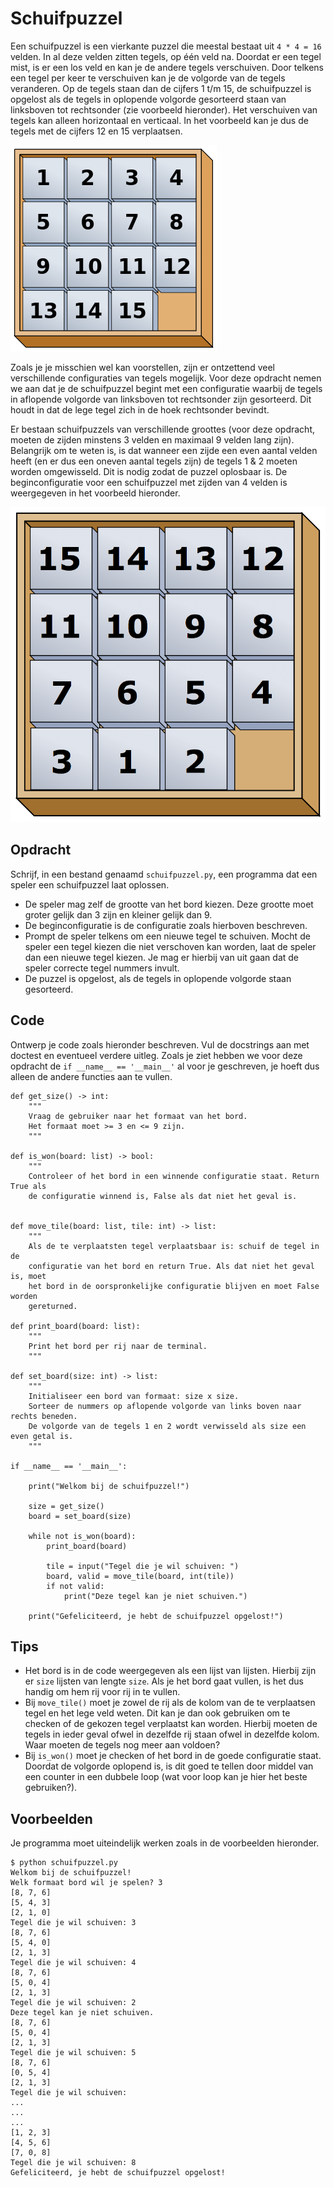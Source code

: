 # Schuifpuzzel

Een schuifpuzzel is een vierkante puzzel die meestal bestaat uit `4 * 4 = 16` velden.
In al deze velden zitten tegels, op één veld na. Doordat er een tegel mist, is er een los veld en kan je de andere tegels verschuiven.
Door telkens een tegel per keer te verschuiven kan je de volgorde van de tegels veranderen.
Op de tegels staan dan de cijfers 1 t/m 15, de schuifpuzzel is opgelost als de
tegels in oplopende volgorde gesorteerd staan van linksboven tot rechtsonder (zie voorbeeld hieronder).
Het verschuiven van tegels kan alleen horizontaal en verticaal. In het voorbeeld
kan je dus de tegels met de cijfers 12 en 15 verplaatsen.

![correct_config](tiles1.png)

Zoals je je misschien wel kan voorstellen, zijn er ontzettend veel verschillende
configuraties van tegels mogelijk.
Voor deze opdracht nemen we aan dat je de schuifpuzzel begint met een configuratie
waarbij de tegels in aflopende volgorde van linksboven tot rechtsonder zijn gesorteerd.
Dit houdt in dat de lege tegel zich in de hoek rechtsonder bevindt.

Er bestaan schuifpuzzels van verschillende groottes (voor deze opdracht,
moeten de zijden minstens 3 velden en maximaal 9 velden lang zijn). Belangrijk
om te weten is, is dat wanneer een zijde een even aantal velden heeft (en er dus
een oneven aantal tegels zijn) de tegels 1 & 2 moeten worden omgewisseld.
Dit is nodig zodat de puzzel oplosbaar is. De beginconfiguratie voor een schuifpuzzel
met zijden van 4 velden is weergegeven in het voorbeeld hieronder.

![start_config](tiles2.png)


## Opdracht

Schrijf, in een bestand genaamd `schuifpuzzel.py`, een programma dat een speler een schuifpuzzel laat oplossen.

* De speler mag zelf de grootte van het bord kiezen. Deze grootte moet groter gelijk dan 3 zijn en kleiner gelijk dan 9.
* De beginconfiguratie is de configuratie zoals hierboven beschreven.
* Prompt de speler telkens om een nieuwe tegel te schuiven. Mocht de speler een tegel kiezen die niet verschoven kan worden,
laat de speler dan een nieuwe tegel kiezen. Je mag er hierbij van uit gaan dat de speler correcte tegel nummers invult.
* De puzzel is opgelost, als de tegels in oplopende volgorde staan gesorteerd.

## Code

Ontwerp je code zoals hieronder beschreven. Vul de docstrings aan met doctest
en eventueel verdere uitleg.
Zoals je ziet hebben we voor deze opdracht de `if __name__ == '__main__'` al voor
je geschreven, je hoeft dus alleen de andere functies aan te vullen.


    def get_size() -> int:
        """
        Vraag de gebruiker naar het formaat van het bord.
        Het formaat moet >= 3 en <= 9 zijn.
        """

    def is_won(board: list) -> bool:
        """
        Controleer of het bord in een winnende configuratie staat. Return True als
        de configuratie winnend is, False als dat niet het geval is.


    def move_tile(board: list, tile: int) -> list:
        """
        Als de te verplaatsten tegel verplaatsbaar is: schuif de tegel in de
        configuratie van het bord en return True. Als dat niet het geval is, moet
        het bord in de oorspronkelijke configuratie blijven en moet False worden
        gereturned.

    def print_board(board: list):
        """
        Print het bord per rij naar de terminal.
        """

    def set_board(size: int) -> list:
        """
        Initialiseer een bord van formaat: size x size.
        Sorteer de nummers op aflopende volgorde van links boven naar rechts beneden.
        De volgorde van de tegels 1 en 2 wordt verwisseld als size een even getal is.
        """

    if __name__ == '__main__':

        print("Welkom bij de schuifpuzzel!")

        size = get_size()
        board = set_board(size)

        while not is_won(board):
            print_board(board)

            tile = input("Tegel die je wil schuiven: ")
            board, valid = move_tile(board, int(tile))
            if not valid:
                print("Deze tegel kan je niet schuiven.")

        print("Gefeliciteerd, je hebt de schuifpuzzel opgelost!")

## Tips

* Het bord is in de code weergegeven als een lijst van lijsten. Hierbij zijn er
`size` lijsten van lengte `size`. Als je het bord gaat vullen, is het dus handig
om hem rij voor rij in te vullen.
* Bij `move_tile()` moet je zowel de rij als de kolom van de te verplaatsen tegel
en het lege veld weten. Dit kan je dan ook gebruiken om te checken of de gekozen
tegel verplaatst kan worden. Hierbij moeten de tegels in ieder geval ofwel in
dezelfde rij staan ofwel in dezelfde kolom. Waar moeten de tegels nog meer aan voldoen?
* Bij `is_won()` moet je checken of het bord in de goede configuratie staat.
Doordat de volgorde oplopend is, is dit goed te tellen door middel van een counter
in een dubbele loop (wat voor loop kan je hier het beste gebruiken?).

## Voorbeelden

Je programma moet uiteindelijk werken zoals in de voorbeelden hieronder.

    $ python schuifpuzzel.py
    Welkom bij de schuifpuzzel!
    Welk formaat bord wil je spelen? 3
    [8, 7, 6]
    [5, 4, 3]
    [2, 1, 0]
    Tegel die je wil schuiven: 3
    [8, 7, 6]
    [5, 4, 0]
    [2, 1, 3]
    Tegel die je wil schuiven: 4
    [8, 7, 6]
    [5, 0, 4]
    [2, 1, 3]
    Tegel die je wil schuiven: 2
    Deze tegel kan je niet schuiven.
    [8, 7, 6]
    [5, 0, 4]
    [2, 1, 3]
    Tegel die je wil schuiven: 5
    [8, 7, 6]
    [0, 5, 4]
    [2, 1, 3]
    Tegel die je wil schuiven:
    ...
    ...
    ...
    [1, 2, 3]
    [4, 5, 6]
    [7, 0, 8]
    Tegel die je wil schuiven: 8
    Gefeliciteerd, je hebt de schuifpuzzel opgelost!

